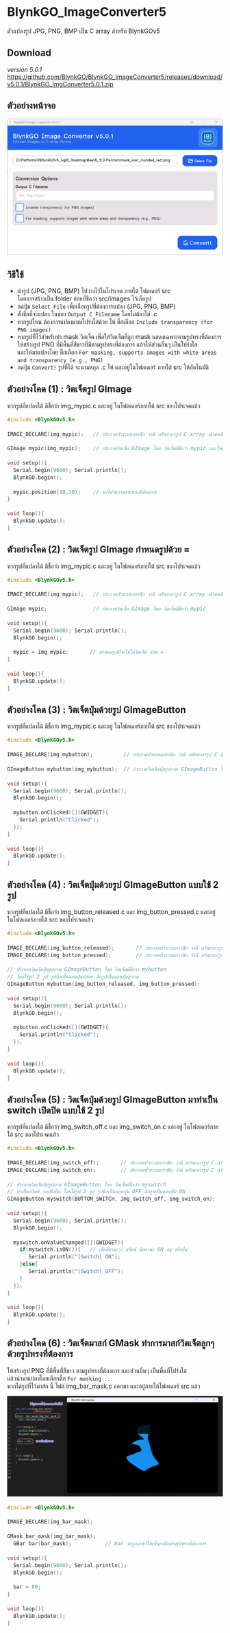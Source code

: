 # BlynkGO_ImageConverter5
 ตัวแปลงรูป JPG, PNG, BMP เป็น C array สำหรับ BlynkGOv5  

## Download
*version 5.0.1*  
https://github.com/BlynkGO/BlynkGO_ImageConverter5/releases/download/v5.0.1/BlynkGO_ImgConverter5.0.1.zip
  
## ตัวอย่างหน้าจอ
![ตัวแปลงรูป](BlynkGO_ImageConverter5.png)


## วิธีใช้
- นำรูป (JPG, PNG, BMP) ไปวางไว้ในโปรเจค ภายใต้ โฟลเดอร์ src  
  โดยอาจสร้างเป็น folder ย่อยที่ชือว่า src/images ไว้เก็บรูป
- กดปุ่ม `Select File` เพื่อเลือกรูปที่ต้องการแปลง (JPG, PNG, BMP)
- ตั้งชื่อที่จะแปลง ในช่อง `Output C Filename` โดยไม่ต้องใส่ .c
- หากรูปไหน ต้องการแปลงแบบโปร่งใสด้วย ให้ ติ๊กเลือก `Include transparency (for PNG images)`
- หากรูปที่ไว้สำหรับทำ mask วิตเจ็ต เพื่อให้วิตเจ็ตที่ถูก mask แสดงเฉพาะตามรูปทรงที่ต้องการ  
  ให้สร้างรูป PNG ที่มีพื้นที่สีขาวที่มีตามรูปทรงที่ต้องการ แล้วให้ส่วนอื่นๆ เป็นโปร่งใส  
  และให้มาแปลงโดย ติ๊กเลือก `For masking, supports images with white areas and transparency (e.g., PNG)`  
- กดปุ่ม `Convert!`  รูปที่ได้ จะนามสกุล .c ให้ และอยู่ในโฟลเดอร์ ภายใต้ src ให้อัตโนมัติ

## ตัวอย่างโคด (1) : วิตเจ็ตรูป GImage 

หากรูปที่แปลงได้ มีชื่อว่า img_mypic.c และอยู่ ในโฟลเดอร์ภายใต้ src ของโปรเจคแล้ว

```c
#include <BlynkGOv5.h>

IMAGE_DECLARE(img_mypic);   // ประกาศทั่วระบบกราฟิก ว่ามี ทรัพยากรรูป C array เข้ามาเพิ่ม

GImage mypic(img_mypic);    // ประกาศวิตเจ็ต GImage โดย วิตเจ็ตมีชื่อว่า mypic และโหลดใช้รูปด้วย img_mypic

void setup(){
  Serial.begin(9600); Serial.println();
  BlynkGO.begin();

  mypic.position(10,10);    // นำไปจัดวางตำแหน่งที่ต้องการ
}

void loop(){
  BlynkGO.update();
}
```

## ตัวอย่างโคด (2) : วิตเจ็ตรูป GImage กำหนดรูปด้วย = 

หากรูปที่แปลงได้ มีชื่อว่า img_mypic.c และอยู่ ในโฟลเดอร์ภายใต้ src ของโปรเจคแล้ว

```c
#include <BlynkGOv5.h>

IMAGE_DECLARE(img_mypic);   // ประกาศทั่วระบบกราฟิก ว่ามี ทรัพยากรรูป C array เข้ามาเพิ่ม

GImage mypic;               // ประกาศวิตเจ็ต GImage โดย วิตเจ็ตมีชื่อว่า mypic

void setup(){
  Serial.begin(9600); Serial.println();
  BlynkGO.begin();

  mypic = img_mypic;       // กำหนดรูปที่จะใช้ให้วิตเจ็ต ด้วย =
}

void loop(){
  BlynkGO.update();
}
```


## ตัวอย่างโคด (3)  : วิตเจ็ตปุ่มด้วยรูป GImageButton 

หากรูปที่แปลงได้ มีชื่อว่า img_mypic.c และอยู่ ในโฟลเดอร์ภายใต้ src ของโปรเจคแล้ว

```c
#include <BlynkGOv5.h>

IMAGE_DECLARE(img_mybutton);          // ประกาศทั่วระบบกราฟิก ว่ามี ทรัพยากรรูป C array เข้ามาเพิ่ม

GImageButton mybutton(img_mybutton);  // ประกาศวิตเจ็ตปุ่มรูปภาพ GImageButton โดย วิตเจ็ตมีชื่อว่า mybutton โดยใช้รูป img_mybutton

void setup(){
  Serial.begin(9600); Serial.println();
  BlynkGO.begin();

  mybutton.onClicked([](GWIDGET){
    Serial.println("Clicked");
  });
}

void loop(){
  BlynkGO.update();
}
```

## ตัวอย่างโคด (4)  : วิตเจ็ตปุ่มด้วยรูป GImageButton แบบใช้ 2 รูป

หากรูปที่แปลงได้ มีชื่อว่า img_button_released.c  และ img_button_pressed.c และอยู่ ในโฟลเดอร์ภายใต้ src ของโปรเจคแล้ว

```c
#include <BlynkGOv5.h>

IMAGE_DECLARE(img_button_released);       // ประกาศทั่วระบบกราฟิก ว่ามี ทรัพยากรรูป C array เข้ามาเพิ่ม สำหรับใช้เป็นปุ่มขณะปล่อย
IMAGE_DECLARE(img_button_pressed);        // ประกาศทั่วระบบกราฟิก ว่ามี ทรัพยากรรูป C array เข้ามาเพิ่ม สำหรับใช้เป็นปุ่มขณะกด

// ประกาศวิตเจ็ตปุ่มรูปภาพ GImageButton โดย วิตเจ็ตมีชื่อว่า mybutton
// โดยใช้รูป 2 รูป รูปนึงเป็นตอนปุ่มปล่อย อีกรูปเป็นตอนปุ่มถูกกด
GImageButton mybutton(img_button_released, img_button_pressed);  

void setup(){
  Serial.begin(9600); Serial.println();
  BlynkGO.begin();

  mybutton.onClicked([](GWIDGET){
    Serial.println("Clicked");
  });
}

void loop(){
  BlynkGO.update();
}
```
  
## ตัวอย่างโคด (5) : วิตเจ็ตปุ่มด้วยรูป GImageButton มาทำเป็น switch เปิดปิด แบบใช้ 2 รูป

หากรูปที่แปลงได้ มีชื่อว่า img_switch_off.c  และ img_switch_on.c และอยู่ ในโฟลเดอร์ภายใต้ src ของโปรเจคแล้ว

```c
#include <BlynkGOv5.h>

IMAGE_DECLARE(img_switch_off);       // ประกาศทั่วระบบกราฟิก ว่ามี ทรัพยากรรูป C array เข้ามาเพิ่ม สำหรับใช้เป็นปุ่มขณะ OFF
IMAGE_DECLARE(img_switch_on);        // ประกาศทั่วระบบกราฟิก ว่ามี ทรัพยากรรูป C array เข้ามาเพิ่ม สำหรับใช้เป็นปุ่มขณะ ON

// ประกาศวิตเจ็ตปุ่มรูปภาพ GImageButton โดย วิตเจ็ตมีชื่อว่า myswitch
// ทำเป็นสวิตซ์ กดเปิดปิด โดยใช้รูป 2 รูป รูปนึงเป็นตอนปุ่ม OFF อีกรูปเป็นตอนปุ่ม ON
GImageButton myswitch(BUTTON_SWITCH, img_switch_off, img_switch_on);  

void setup(){
  Serial.begin(9600); Serial.println();
  BlynkGO.begin();

  myswitch.onValueChanged([](GWIDGET){
    if(myswitch.isON()){   // เช็คสถานะว่า สวิตซ์ มีสถานะ ON อยู่ หรือไม่
       Serial.println("[Switch] ON");
    }else{
       Serial.println("[Switch] OFF");
    }
  });
}

void loop(){
  BlynkGO.update();
}
```
  
## ตัวอย่างโคด (6) : วิตเจ็ตมาสก์ GMask ทำการมาสก์วิตเจ็ตลูกๆด้วยรูปทรงที่ต้องการ

ให้สร้างรูป PNG ที่มีพื้นที่สีขาว ตามรูปทรงที่ต้องการ และส่วนอื่นๆ เป็นพื้นที่โปร่งใส  
แล้วนำมาแปลงโดยเลือกติ๊ก `For masking ...`  
หากได้รูปที่ไว้มาส์ก นี้ ไฟล์ img_bar_mask.c ออกมา และอยู่ภายใต้โฟลเดอร์ src แล้ว  

![มาสก์](GMask_example.jpg)

```c
#include <BlynkGOv5.h>

IMAGE_DECLARE(img_bar_mask);

GMask bar_mask(img_bar_mask);
  GBar bar(bar_mask);           // bar จะถูกมาสก์ให้เห็นเหลือตามรูปทรงที่ต้องการ

void setup(){
  Serial.begin(9600); Serial.println();
  BlynkGO.begin();

  bar = 80;
}

void loop(){
  BlynkGO.update();
}
```


